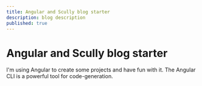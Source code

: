```yaml
---
title: Angular and Scully blog starter
description: blog description
published: true
---
```


# Angular and Scully blog starter
I'm using Angular to create some projects and have fun with it. The Angular CLI is a powerful tool for code-generation.